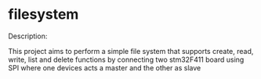 # filesystem

Description: 

This project aims to perform a simple file system that supports create, read, write, list and delete functions by connecting 
two stm32F411 board using SPI where one devices acts a master and the other as slave
